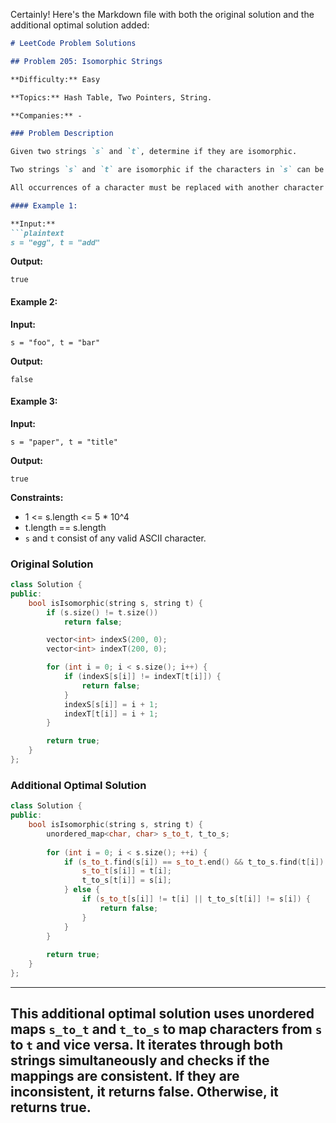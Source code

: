 Certainly! Here's the Markdown file with both the original solution and the additional optimal solution added:

```markdown
# LeetCode Problem Solutions

## Problem 205: Isomorphic Strings

**Difficulty:** Easy

**Topics:** Hash Table, Two Pointers, String.

**Companies:** -

### Problem Description

Given two strings `s` and `t`, determine if they are isomorphic.

Two strings `s` and `t` are isomorphic if the characters in `s` can be replaced to get `t`.

All occurrences of a character must be replaced with another character while preserving the order of characters. No two characters may map to the same character, but a character may map to itself.

#### Example 1:

**Input:** 
```plaintext
s = "egg", t = "add"
```

**Output:** 
```plaintext
true
```

#### Example 2:

**Input:** 
```plaintext
s = "foo", t = "bar"
```

**Output:** 
```plaintext
false
```

#### Example 3:

**Input:** 
```plaintext
s = "paper", t = "title"
```

**Output:** 
```plaintext
true
```

**Constraints:**
- 1 <= s.length <= 5 * 10^4
- t.length == s.length
- `s` and `t` consist of any valid ASCII character.

### Original Solution

```cpp
class Solution {
public:
    bool isIsomorphic(string s, string t) {
        if (s.size() != t.size())
            return false;

        vector<int> indexS(200, 0);
        vector<int> indexT(200, 0);

        for (int i = 0; i < s.size(); i++) {
            if (indexS[s[i]] != indexT[t[i]]) {
                return false;
            }
            indexS[s[i]] = i + 1;
            indexT[t[i]] = i + 1;
        }

        return true;
    }
};
```

### Additional Optimal Solution

```cpp
class Solution {
public:
    bool isIsomorphic(string s, string t) {
        unordered_map<char, char> s_to_t, t_to_s;
        
        for (int i = 0; i < s.size(); ++i) {
            if (s_to_t.find(s[i]) == s_to_t.end() && t_to_s.find(t[i]) == t_to_s.end()) {
                s_to_t[s[i]] = t[i];
                t_to_s[t[i]] = s[i];
            } else {
                if (s_to_t[s[i]] != t[i] || t_to_s[t[i]] != s[i]) {
                    return false;
                }
            }
        }
        
        return true;
    }
};
```
---

This additional optimal solution uses unordered maps `s_to_t` and `t_to_s` to map characters from `s` to `t` and vice versa. It iterates through both strings simultaneously and checks if the mappings are consistent. If they are inconsistent, it returns false. Otherwise, it returns true.
---